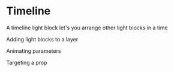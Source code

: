# Timeline

A timeline light block let's you arrange other light blocks in a time

Adding light blocks to a layer

Animating parameters

Targeting a prop



